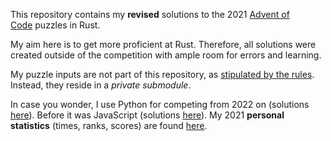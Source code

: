 This repository contains my **revised** solutions to the 2021 [Advent of Code](https://adventofcode.com/) puzzles in Rust.

My aim here is to get more proficient at Rust. Therefore, all solutions were created outside of the competition with ample room for errors and learning.

My puzzle inputs are not part of this repository, as [stipulated by the rules](https://adventofcode.com/about#faq_copying). Instead, they reside in a *private submodule*.

In case you wonder, I use Python for competing from 2022 on (solutions [here](https://github.com/phoyh/aoc-py)). Before it was JavaScript (solutions [here](https://github.com/phoyh/aoc-js)). My 2021 **personal statistics** (times, ranks, scores) are found [here](https://github.com/phoyh/aoc-stats).
